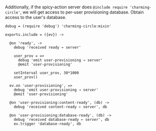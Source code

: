 Additionally, if the spicy-action server does `@include require 'charming-circle'`,
we will get access to per-user provisioning database.
Obtain access to the user's database.

    debug = (require 'debug') 'charming-circle:mixin'

    exports.include = ({ev}) ->

      @on 'ready', ->
        debug 'received ready ← server'

        user_prov = =>
          debug 'emit user-provisioning → server'
          @emit 'user-provisioning'

        setInterval user_prov, 30*1000
        user_prov()

      ev.on 'user-provisioning', =>
        debug 'emit user-provisioning → server'
        @emit 'user-provisioning'

      @on 'user-provisioning:content-ready', (db) ->
        debug 'received content-ready ← server', db

      @on 'user-provisioning:database-ready', (db) ->
        debug 'received database-ready ← server', db
        ev.trigger 'database-ready', db
